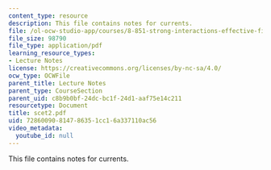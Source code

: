 ```yaml
---
content_type: resource
description: This file contains notes for currents.
file: /ol-ocw-studio-app/courses/8-851-strong-interactions-effective-field-theories-of-qcd-spring-2006/72860090814786351cc16a337110ac56_scet2.pdf
file_size: 98790
file_type: application/pdf
learning_resource_types:
- Lecture Notes
license: https://creativecommons.org/licenses/by-nc-sa/4.0/
ocw_type: OCWFile
parent_title: Lecture Notes
parent_type: CourseSection
parent_uid: c8b9b0bf-24dc-bc1f-24d1-aaf75e14c211
resourcetype: Document
title: scet2.pdf
uid: 72860090-8147-8635-1cc1-6a337110ac56
video_metadata:
  youtube_id: null
---
```

This file contains notes for currents.